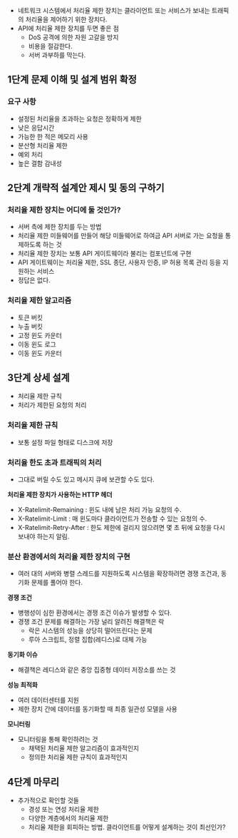 - 네트워크 시스템에서 처리율 제한 장치는 클라이언트 또는 서비스가 보내는 트래픽의 처리율을 제어하기 위한 장치다.
- API에 처리율 제한 장치를 두면 좋은 점
	- DoS 공격에 의한 자원 고갈을 방지
	- 비용을 절감한다.
	- 서버 과부하를 막는다.

## 1단계 문제 이해 및 설계 범위 확정
### 요구 사항
- 설정된 처리율을 초과하는 요청은 정확하게 제한
- 낮은 응답시간
- 가능한 한 적은 메모리 사용
- 분산형 처리율 제한
- 예외 처리
- 높은 결함 감내성

## 2단계 개략적 설계안 제시 및 동의 구하기
### 처리율 제한 장치는 어디에 둘 것인가?
- 서버 측에 제한 장치를 두는 방법
- 처리율 제한 미들웨어를 만들어 해당 미들웨어로 하여금 API 서버로 가는 요청을 통제하도록 하는 것
- 처리율 제한 장치는 보통 API 게이트웨이라 불리는 컴포넌트에 구현
- API 게이트웨이는 처리율 제한, SSL 종단, 사용자 인증, IP 허용 목록 관리 등을 지원하는 서비스
- 정답은 없다.

### 처리율 제한 알고리즘
- 토큰 버킷
- 누출 버킷
- 고정 윈도 카운터
- 이동 윈도 로그
- 이동 윈도 카운터

## 3단계 상세 설계
- 처리율 제한 규칙
- 처리가 제한된 요청의 처리

### 처리율 제한 규칙
- 보통 설정 파일 형태로 디스크에 저장

### 처리율 한도 초과 트래픽의 처리
- 그대로 버릴 수도 있고 메시지 큐에 보관할 수도 있다.

**처리율 제한 장치가 사용하는 HTTP 헤더**
- X-Ratelimit-Remaining : 윈도 내에 남은 처리 가능 요청의 수.
- X-Ratelimit-Limit : 매 윈도마다 클라이언트가 전송할 수 있는 요청의 수.
- X-Ratelimit-Retry-After : 한도 제한에 걸리지 않으려면 몇 초 뒤에 요청을 다시 보내야 하는지 알림.

### 분산 환경에서의 처리율 제한 장치의 구현
- 여러 대의 서버와 병렬 스레드를 지원하도록 시스템을 확장하려면 경쟁 조건과, 동기화 문제를 풀어야 한다.

**경쟁 조건**
- 병행성이 심한 환경에서는 경쟁 조건 이슈가 발생할 수 있다.
- 경쟁 조건 문제를 해결하는 가장 널리 알려진 해결책은 락
	- 락은 시스템의 성능을 상당히 떨어뜨린다는 문제
	- 루아 스크립트, 정렬 집합(레디스)로 대체 가능

**동기화 이슈**
- 해결책은 레디스와 같은 중앙 집중형 데이터 저장소를 쓰는 것

**성능 최적화**
- 여러 데이터센터를 지원
- 제한 장치 간에 데이터를 동기화할 때 최종 일관성 모델을 사용

**모니터링**
- 모니터링을 통해 확인하려는 것
	- 채택된 처리율 제한 알고리즘이 효과적인지
	- 정의한 처리율 제한 규칙이 효과적인지

## 4단계 마무리
- 추가적으로 확인할 것들
	- 경성 또는 연성 처리율 제한
	- 다양한 계층에서의 처리율 제한
	- 처리율 제한을 회피하는 방법. 클라이언트를 어떻게 설계하는 것이 최선인가?